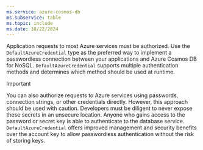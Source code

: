 ```yaml
---
ms.service: azure-cosmos-db
ms.subservice: table
ms.topic: include
ms.date: 10/22/2024
---
```


Application requests to most Azure services must be authorized. Use the `DefaultAzureCredential` type as the preferred way to implement a passwordless connection between your applications and Azure Cosmos DB for NoSQL. `DefaultAzureCredential` supports multiple authentication methods and determines which method should be used at runtime.

> [!IMPORTANT]
> You can also authorize requests to Azure services using passwords, connection strings, or other credentials directly. However, this approach should be used with caution. Developers must be diligent to never expose these secrets in an unsecure location. Anyone who gains access to the password or secret key is able to authenticate to the database service. `DefaultAzureCredential` offers improved management and security benefits over the account key to allow passwordless authentication without the risk of storing keys.
